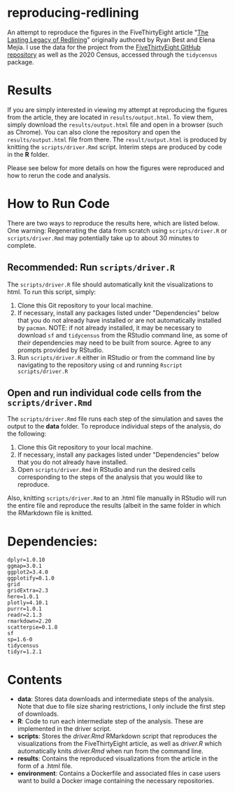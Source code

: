 # reproducing-redlining
An attempt to reproduce the figures in the FiveThirtyEight article "[The Lasting Legacy of Redlining](https://projects.fivethirtyeight.com/redlining/)" originally authored by Ryan Best and Elena Mejía. I use the data for the project from the [FiveThirtyEight GitHub repository](https://github.com/fivethirtyeight/data/tree/master/redlining) as well as the 2020 Census, accessed through the `tidycensus` package.

# Results
If you are simply interested in viewing my attempt at reproducing the figures from the article, they are located in `results/output.html`. To view them, simply download the `results/output.html` file and open in a browser (such as Chrome). You can also clone the repository and open the `results/output.html` file from there. The `result/output.html` is produced by knitting the `scripts/driver.Rmd` script. Interim steps are produced by code in the **R** folder. 

Please see below for more details on how the figures were reproduced and how to rerun the code and analysis.

# How to Run Code

There are two ways to reproduce the results here, which are listed below. One warning: Regenerating the data from scratch using `scripts/driver.R` or `scripts/driver.Rmd` may potentially take up to about 30 minutes to complete.

## Recommended: Run `scripts/driver.R`

The `scripts/driver.R` file should automatically knit the visualizations to html. To run this script, simply:

1. Clone this Git repository to your local machine.
2. If necessary, install any packages listed under "Dependencies" below that you do not already have installed or are not automatically installed by `pacman`. NOTE: if not already installed, it may be necessary to download `sf` and `tidycensus` from the RStudio command line, as some of *their* dependencies may need to be built from source. Agree to any prompts provided by RStudio.
3. Run `scripts/driver.R` either in RStudio or from the command line by navigating to the repository using `cd` and running `Rscript scripts/driver.R`


## Open and run individual code cells from the `scripts/driver.Rmd`

The `scripts/driver.Rmd` file runs each step of the simulation and saves the output to the **data** folder. To reproduce individual steps of the analysis, do the following:

1. Clone this Git repository to your local machine.
2. If necessary, install any packages listed under "Dependencies" below that you do not already have installed.
3. Open `scripts/driver.Rmd` in RStudio and run the desired cells corresponding to the steps of the analysis that you would like to reproduce.

Also, knitting `scripts/driver.Rmd` to an .html file manually in RStudio will run the entire file and reproduce the results (albeit in the same folder in which the RMarkdown file is knitted.

# Dependencies:
```
dplyr=1.0.10
ggmap=3.0.1
ggplot2=3.4.0
ggplotify=0.1.0
grid
gridExtra=2.3
here=1.0.1
plotly=4.10.1
purrr=1.0.1
readr=2.1.3
rmarkdown=2.20
scatterpie=0.1.8
sf
sp=1.6-0
tidycensus
tidyr=1.2.1

```

# Contents

- **data**: Stores data downloads and intermediate steps of the analysis. Note that due to file size sharing restrictions, I only include the first step of downloads. 
- **R**: Code to run each intermediate step of the analysis. These are implemented in the driver script.
- **scripts**: Stores the *driver.Rmd* RMarkdown script that reproduces the visualizations from the FiveThirtyEight article, as well as *driver.R* which automatically knits *driver.Rmd* when run from the command line.
- **results**: Contains the reproduced visualizations from the article in the form of a .html file.
- **environment**: Contains a Dockerfile and associated files in case users want to build a Docker image containing the necessary repositories.
